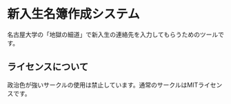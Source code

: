 # 新入生名簿作成システム

名古屋大学の「地獄の細道」で新入生の連絡先を入力してもらうためのツールです。

## ライセンスについて

政治色が強いサークルの使用は禁止しています。通常のサークルはMITライセンスです。